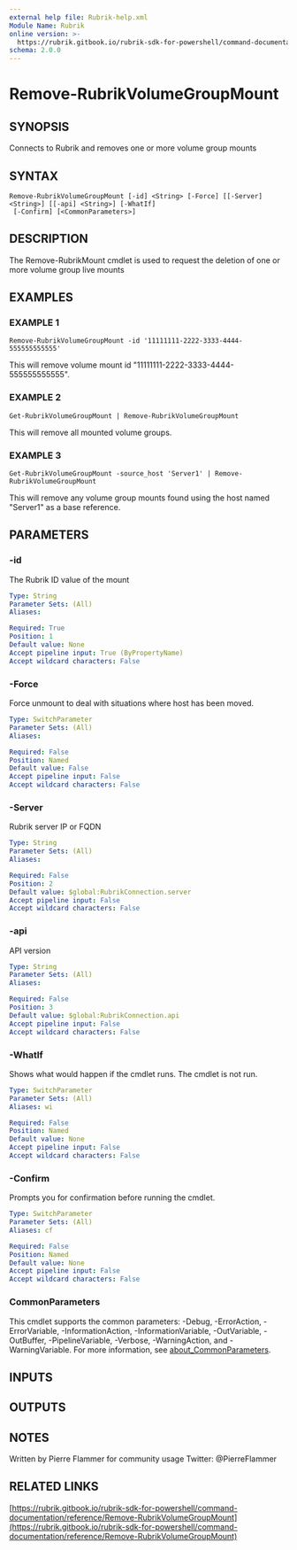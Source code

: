 ```yaml
---
external help file: Rubrik-help.xml
Module Name: Rubrik
online version: >-
  https://rubrik.gitbook.io/rubrik-sdk-for-powershell/command-documentation/reference/Remove-RubrikVolumeGroupMount
schema: 2.0.0
---
```


# Remove-RubrikVolumeGroupMount

## SYNOPSIS

Connects to Rubrik and removes one or more volume group mounts

## SYNTAX

```text
Remove-RubrikVolumeGroupMount [-id] <String> [-Force] [[-Server] <String>] [[-api] <String>] [-WhatIf]
 [-Confirm] [<CommonParameters>]
```

## DESCRIPTION

The Remove-RubrikMount cmdlet is used to request the deletion of one or more volume group live mounts

## EXAMPLES

### EXAMPLE 1

```text
Remove-RubrikVolumeGroupMount -id '11111111-2222-3333-4444-555555555555'
```

This will remove volume mount id "11111111-2222-3333-4444-555555555555".

### EXAMPLE 2

```text
Get-RubrikVolumeGroupMount | Remove-RubrikVolumeGroupMount
```

This will remove all mounted volume groups.

### EXAMPLE 3

```text
Get-RubrikVolumeGroupMount -source_host 'Server1' | Remove-RubrikVolumeGroupMount
```

This will remove any volume group mounts found using the host named "Server1" as a base reference.

## PARAMETERS

### -id

The Rubrik ID value of the mount

```yaml
Type: String
Parameter Sets: (All)
Aliases:

Required: True
Position: 1
Default value: None
Accept pipeline input: True (ByPropertyName)
Accept wildcard characters: False
```

### -Force

Force unmount to deal with situations where host has been moved.

```yaml
Type: SwitchParameter
Parameter Sets: (All)
Aliases:

Required: False
Position: Named
Default value: False
Accept pipeline input: False
Accept wildcard characters: False
```

### -Server

Rubrik server IP or FQDN

```yaml
Type: String
Parameter Sets: (All)
Aliases:

Required: False
Position: 2
Default value: $global:RubrikConnection.server
Accept pipeline input: False
Accept wildcard characters: False
```

### -api

API version

```yaml
Type: String
Parameter Sets: (All)
Aliases:

Required: False
Position: 3
Default value: $global:RubrikConnection.api
Accept pipeline input: False
Accept wildcard characters: False
```

### -WhatIf

Shows what would happen if the cmdlet runs. The cmdlet is not run.

```yaml
Type: SwitchParameter
Parameter Sets: (All)
Aliases: wi

Required: False
Position: Named
Default value: None
Accept pipeline input: False
Accept wildcard characters: False
```

### -Confirm

Prompts you for confirmation before running the cmdlet.

```yaml
Type: SwitchParameter
Parameter Sets: (All)
Aliases: cf

Required: False
Position: Named
Default value: None
Accept pipeline input: False
Accept wildcard characters: False
```

### CommonParameters

This cmdlet supports the common parameters: -Debug, -ErrorAction, -ErrorVariable, -InformationAction, -InformationVariable, -OutVariable, -OutBuffer, -PipelineVariable, -Verbose, -WarningAction, and -WarningVariable. For more information, see [about\_CommonParameters](http://go.microsoft.com/fwlink/?LinkID=113216).

## INPUTS

## OUTPUTS

## NOTES

Written by Pierre Flammer for community usage Twitter: @PierreFlammer

## RELATED LINKS

[https://rubrik.gitbook.io/rubrik-sdk-for-powershell/command-documentation/reference/Remove-RubrikVolumeGroupMount](https://rubrik.gitbook.io/rubrik-sdk-for-powershell/command-documentation/reference/Remove-RubrikVolumeGroupMount)

